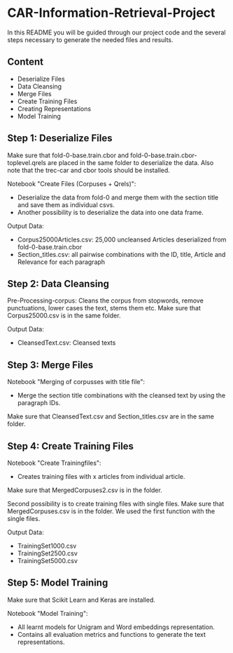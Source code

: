 # CAR-Information-Retrieval-Project

In this README you will be guided through our project code and the several steps necessary to generate the needed files and results. 

## Content
* Deserialize Files
* Data Cleansing
* Merge Files
* Create Training Files
* Creating Representations
* Model Training

## Step 1: Deserialize Files
Make sure that fold-0-base.train.cbor and fold-0-base.train.cbor-toplevel.qrels are placed in the same folder to deserialize the data. 
Also note that the trec-car and cbor tools should be installed.

Notebook "Create Files (Corpuses + Qrels)": 
* Deserialize the data from fold-0 and merge them with the section title and save them as individual csvs. 
* Another possibility is to deserialize the data into one data frame.  

Output Data:
* Corpus25000Articles.csv: 25,000 uncleansed Articles deserialized from fold-0-base.train.cbor 
* Section_titles.csv: all pairwise combinations with the ID, title, Article and Relevance for each paragraph

## Step 2: Data Cleansing
Pre-Processing-corpus: Cleans the corpus from stopwords, remove punctuations, lower cases the text, stems them etc. 
Make sure that Corpus25000.csv is in the same folder.

Output Data:
* CleansedText.csv: Cleansed texts

## Step 3: Merge Files

Notebook "Merging of corpusses with title file": 
* Merge the section title combinations with the cleansed text by using the paragraph IDs.

Make sure that CleansedText.csv and Section_titles.csv are in the same folder.

## Step 4: Create Training Files

Notebook "Create Trainingfiles": 
* Creates training files with x articles from individual article.

Make sure that MergedCorpuses2.csv is in the folder.

Second possibility is to create training files with single files. 
Make sure that MergedCorpuses.csv is in the folder. We used the first function with the single files.

Output Data:
* TrainingSet1000.csv
* TrainingSet2500.csv
* TrainingSet5000.csv

## Step 5: Model Training

Make sure that Scikit Learn and Keras are installed.

Notebook "Model Training": 
* All learnt models for Unigram and Word embeddings representation. 
* Contains all evaluation metrics and functions to generate the text representations. 



